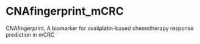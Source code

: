 # CNAfingerprint_mCRC
CNAfingerprint, A biomarker for oxaliplatin-based chemotherapy response prediction in mCRC
